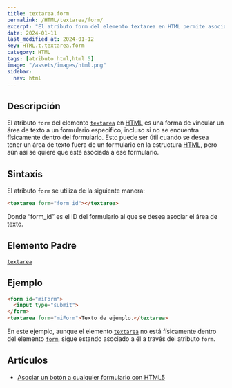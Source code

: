 ```yaml
---
title: textarea.form
permalink: /HTML/textarea/form/
excerpt: "El atributo form del elemento textarea en HTML permite asociar un área de texto a un formulario específico."
date: 2024-01-11
last_modified_at: 2024-01-12
key: HTML.t.textarea.form
category: HTML
tags: [atributo html,html 5]
image: "/assets/images/html.png"
sidebar:
  nav: html
---
```


## Descripción


El atributo `form` del elemento [`textarea`](https://www.w3api.com/HTML/textarea/) en [HTML](https://www.manualweb.net/html/) es una forma de vincular un área de texto a un formulario específico, incluso si no se encuentra físicamente dentro del formulario. Esto puede ser útil cuando se desea tener un área de texto fuera de un formulario en la estructura [HTML](https://www.manualweb.net/html/), pero aún así se quiere que esté asociada a ese formulario.


## Sintaxis


El atributo `form` se utiliza de la siguiente manera:


```html
<textarea form="form_id"></textarea>
```


Donde “form_id” es el ID del formulario al que se desea asociar el área de texto.


## Elemento Padre


[`textarea`](https://www.w3api.com/HTML/textarea/)


## Ejemplo


```html
<form id="miForm">
  <input type="submit">
</form>
<textarea form="miForm">Texto de ejemplo.</textarea>

```


En este ejemplo, aunque el elemento [`textarea`](https://www.w3api.com/HTML/textarea/) no está físicamente dentro del elemento [`form`](https://www.w3api.com/HTLM/form/), sigue estando asociado a él a través del atributo `form`.


## Artículos

- [Asociar un botón a cualquier formulario con HTML5](https://lineadecodigo.com/html5/asociar-un-boton-a-cualquier-formulario-con-html5/)
